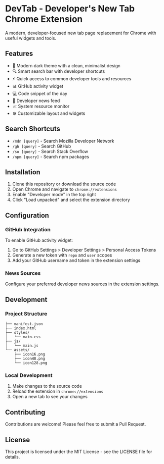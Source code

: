 # DevTab - Developer's New Tab Chrome Extension

A modern, developer-focused new tab page replacement for Chrome with useful widgets and tools.

## Features

- 🌙 Modern dark theme with a clean, minimalist design
- 🔍 Smart search bar with developer shortcuts
- ⚡ Quick access to common developer tools and resources
- 📊 GitHub activity widget
- 💻 Code snippet of the day
- 📰 Developer news feed
- 📈 System resource monitor
- ⚙️ Customizable layout and widgets

## Search Shortcuts

- `/mdn [query]` - Search Mozilla Developer Network
- `/gh [query]` - Search GitHub
- `/so [query]` - Search Stack Overflow
- `/npm [query]` - Search npm packages

## Installation

1. Clone this repository or download the source code
2. Open Chrome and navigate to `chrome://extensions`
3. Enable "Developer mode" in the top right
4. Click "Load unpacked" and select the extension directory

## Configuration

### GitHub Integration
To enable GitHub activity widget:
1. Go to GitHub Settings > Developer Settings > Personal Access Tokens
2. Generate a new token with `repo` and `user` scopes
3. Add your GitHub username and token in the extension settings

### News Sources
Configure your preferred developer news sources in the extension settings.

## Development

### Project Structure
```
├── manifest.json
├── index.html
├── styles/
│   └── main.css
├── js/
│   └── main.js
└── assets/
    ├── icon16.png
    ├── icon48.png
    └── icon128.png
```

### Local Development
1. Make changes to the source code
2. Reload the extension in `chrome://extensions`
3. Open a new tab to see your changes

## Contributing

Contributions are welcome! Please feel free to submit a Pull Request.

## License

This project is licensed under the MIT License - see the LICENSE file for details. 
